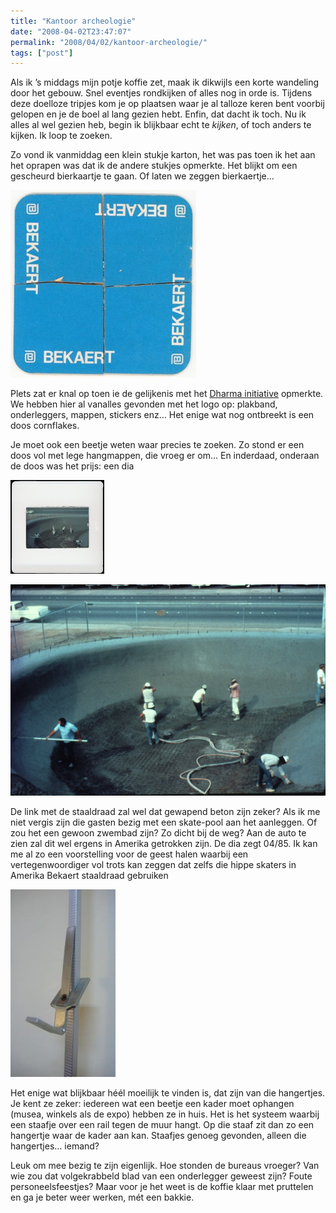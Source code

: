 ```yaml
---
title: "Kantoor archeologie"
date: "2008-04-02T23:47:07"
permalink: "2008/04/02/kantoor-archeologie/"
tags: ["post"]
---
```

Als ik ’s middags mijn potje koffie zet, maak ik dikwijls een korte wandeling door het gebouw. Snel eventjes rondkijken of alles nog in orde is. Tijdens deze doelloze tripjes kom je op plaatsen waar je al talloze keren bent voorbij gelopen en je de boel al lang gezien hebt. Enfin, dat dacht ik toch. Nu ik alles al wel gezien heb, begin ik blijkbaar echt te _kijken_, of toch anders te kijken. Ik loop te zoeken.

Zo vond ik vanmiddag een klein stukje karton, het was pas toen ik het aan het oprapen was dat ik de andere stukjes opmerkte. Het blijkt om een gescheurd bierkaartje te gaan. Of laten we zeggen bierkaertje…

[![](/images/blog/2008/04/bierkaert-297x300.jpg "Bierkaert")](/images/blog/2008/04/bierkaert.jpg)

Plets zat er knal op toen ie de gelijkenis met het [Dharma initiative](http://www.lostpedia.com/wiki/Dharma_Initiative "http://www.lostpedia.com/wiki/Dharma_Initiative") opmerkte. We hebben hier al vanalles gevonden met het logo op: plakband, onderleggers, mappen, stickers enz… Het enige wat nog ontbreekt is een doos cornflakes.

Je moet ook een beetje weten waar precies te zoeken. Zo stond er een doos vol met lege hangmappen, die vroeg er om… En inderdaad, onderaan de doos was het prijs: een dia

[![](/images/blog/2008/04/dia-150x150.jpg "dia")](/images/blog/2008/04/dia.jpg)

[![](/images/blog/2008/04/skatepool.jpg "skatepool")](/images/blog/2008/04/skatepool.jpg)

De link met de staaldraad zal wel dat gewapend beton zijn zeker? Als ik me niet vergis zijn die gasten bezig met een skate-pool aan het aanleggen. Of zou het een gewoon zwembad zijn? Zo dicht bij de weg? Aan de auto te zien zal dit wel ergens in Amerika getrokken zijn. De dia zegt 04/85. Ik kan me al zo een voorstelling voor de geest halen waarbij een vertegenwoordiger vol trots kan zeggen dat zelfs die hippe skaters in Amerika Bekaert staaldraad gebruiken

[![](/images/blog/2008/04/hangertje-168x300.jpg "hangertje")](/images/blog/2008/04/hangertje.jpg)

Het enige wat blijkbaar héél moeilijk te vinden is, dat zijn van die hangertjes. Je kent ze zeker: iedereen wat een beetje een kader moet ophangen (musea, winkels als de expo) hebben ze in huis. Het is het systeem waarbij een staafje over een rail tegen de muur hangt. Op die staaf zit dan zo een hangertje waar de kader aan kan. Staafjes genoeg gevonden, alleen die hangertjes… iemand?

Leuk om mee bezig te zijn eigenlijk. Hoe stonden de bureaus vroeger? Van wie zou dat volgekrabbeld blad van een onderlegger geweest zijn? Foute personeelsfeestjes? Maar voor je het weet is de koffie klaar met pruttelen en ga je beter weer werken, mét een bakkie.
